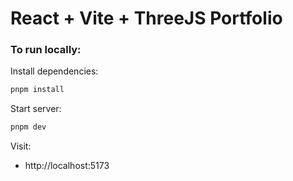 # React + Vite + ThreeJS Portfolio

### To run locally:
Install dependencies:
```bash
pnpm install
```

Start server:
```bash
pnpm dev
```

Visit:
- http://localhost:5173